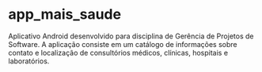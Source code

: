 # app_mais_saude
Aplicativo Android desenvolvido para disciplina de Gerência de Projetos de Software. A aplicação consiste em um catálogo de informações sobre contato e localização de consultórios médicos, clínicas, hospitais e laboratórios.
